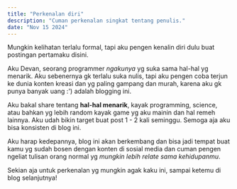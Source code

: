 ```yaml
---
title: "Perkenalan diri"
description: "Cuman perkenalan singkat tentang penulis."
date: "Nov 15 2024"
---
```


Mungkin kelihatan terlalu formal, tapi aku pengen kenalin diri dulu buat postingan pertamaku disini.

Aku Devan, seorang programmer _ngakunya_ yg suka sama hal-hal yg menarik. Aku sebenernya gk terlalu suka nulis, tapi aku pengen coba terjun ke dunia konten kreasi dan yg paling gampang dan murah, karena aku gk punya banyak uang :') adalah blogging ini.

Aku bakal share tentang **hal-hal menarik**, kayak programming, science, atau bahkan yg lebih random kayak game yg aku mainin dan hal remeh lainnya. Aku udah bikin target buat post 1 - 2 kali seminggu. Semoga aja aku bisa konsisten di blog ini.

Aku harap kedepannya, blog ini akan berkembang dan bisa jadi tempat buat kamu yg sudah bosen dengan konten di sosial media dan cuman pengen ngeliat tulisan orang normal yg _mungkin lebih relate sama kehidupanmu_.

Sekian aja untuk perkenalan yg mungkin agak kaku ini, sampai ketemu di blog selanjutnya!
